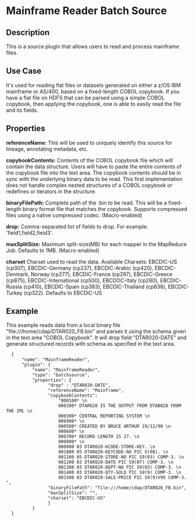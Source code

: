 # Mainframe Reader Batch Source


Description
-----------
This is a source plugin that allows users to read and process mainframe files.


Use Case
--------
It's used for reading flat files or datasets generated on either a z/OS IBM mainframe or AS/400,
based on a fixed-length COBOL copybook. If you have a flat file on HDFS that can be parsed using a simple COBOL
copybook, then applying the copybook, one is able to easily read the file and its fields.


Properties
----------
**referenceName:** This will be used to uniquely identify this source for lineage, annotating metadata, etc.

**copybookContents:** Contents of the COBOL copybook file which will contain the data structure.
Users will have to paste the entire contents of the copybook file into the text area. The copybook contents should be
in sync with the underlying binary data to be read. This first implementation does not handle complex nested structures
of a COBOL copybook or redefines or iterators in the structure.

**binaryFilePath:** Complete path of the .bin to be read. This will be a fixed-length binary format file that matches
the copybook. Supports compressed files using a native compressed codec. (Macro-enabled)

**drop:** Comma-separated list of fields to drop. For example: 'field1,field2,field3'.

**maxSplitSize:** Maximum split-size(MB) for each mapper in the MapReduce Job. Defaults to 1MB. (Macro-enabled)

**charset** Charset used to read the data. Available Charsets: EBCDIC-US (cp307), EBCDIC-Germany (cp237), EBCDIC-Arabic (cp420), EBCDIC-Denmark, Norway (cp277), EBCDIC-France (cp297), 
EBCDIC-Greece (cp875), EBCDIC-International (cp500), EBCDOC-Italy (cp280), EBCDIC-Russia (cp410), EBCDIC-Spain (cp383), EBCDIC-Thailand (cp838), EBCDIC-Turkey (cp322). Defaults to EBCDIC-US 

Example
-------

This example reads data from a local binary file "file:///home/cdap/DTAR020_FB.bin"  and parses it using the schema
given in the text area "COBOL Copybook".
It will drop field "DTAR020-DATE" and generate structured records with schema as specified in the text area.

      {
          "name": "MainframeReader",
          "plugin": {
              "name": "MainframeReader",
              "type": "batchsource",
              "properties": {
                    "drop" : "DTAR020-DATE",
                    "referenceName": "Mainframe",
                    "copybookContents":
                        "000100* \n
                        000200* DTAR020 IS THE OUTPUT FROM DTAB020 FROM THE IML \n
                        000300* CENTRAL REPORTING SYSTEM \n
                        000400* \n
                        000500* CREATED BY BRUCE ARTHUR 19/12/90 \n
                        000600* \n
                        000700* RECORD LENGTH IS 27. \n
                        000800* \n
                        000900 03 DTAR020-KCODE-STORE-KEY. \n
                        001000 05 DTAR020-KEYCODE-NO PIC X(08). \n
                        001100 05 DTAR020-STORE-NO PIC S9(03) COMP-3. \n
                        001200 03 DTAR020-DATE PIC S9(07) COMP-3. \n
                        001300 03 DTAR020-DEPT-NO PIC S9(03) COMP-3. \n
                        001400 03 DTAR020-QTY-SOLD PIC S9(9) COMP-3. \n
                        001500 03 DTAR020-SALE-PRICE PIC S9(9)V99 COMP-3. ",
                    "binaryFilePath": "file:///home/cdap/DTAR020_FB.bin",
                    "maxSplitSize": "",
                    "charset": "EBCDIC-US"
                    }
              }
      }
